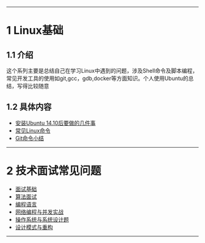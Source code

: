 
---

# 1 Linux基础

## 1.1 介绍
这个系列主要是总结自己在学习Linux中遇到的问题，涉及Shell命令及脚本编程，常见开发工具的使用如git,gcc，gdb,docker等方面知识。个人使用Ubuntu的总结，写得比较随意

## 1.2 具体内容
* [安装Ubuntu 14.10后要做的几件事](https://github.com/charlesxiong/linux-lessons/blob/master/lesson1/1.0.md)
* [常见Linux命令](https://github.com/charlesxiong/linux-lessons/blob/master/lesson0/0.0.md)
* [Git命令小结](https://github.com/charlesxiong/linux-lessons/blob/master/lesson2/2.0.md)


---

# 2 技术面试常见问题

* [面试基础]()
* [算法面试]()
* [编程语言]()
* [网络编程与并发实战]()
* [操作系统与系统设计题]()
* [设计模式与重构]()

---

  

